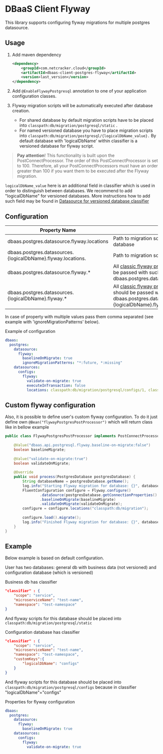 # DBaaS Client Flyway

This library supports configuring flyway migrations for multiple postgres datasource.

## Usage

1. Add maven dependency

    ```xml
    <dependency>
        <groupId>com.netcracker.cloud</groupId>
        <artifactId>dbaas-client-postgres-flyway</artifactId>
        <version>last_version</version>
    </dependency>
    ```
2. Add `@EnableFlywayPostgresql` annotation to one of your application configuration classes. 
3. Flyway migration scripts will be automatically executed after database creation.
   * For shared database by default migration scripts have to be placed into `classpath:db/migration/postgresql/static` .
   * For named versioned database you have to place migration scripts into `classpath:db/migration/postgresql/{logicalDbName_value}.`
     By default database with 'logicalDbName' within classifier is a versioned database for flyway script.

> **Pay attention**! This functionality is built upon the PostConnectProcessor. The order of this PostConnectProcessor
> is set to 100. Therefore, all your PostConnectProcessors must have an order greater than 100 if you want them to be
> executed after the Flyway migration.

`logicalDbName_value` here is an additional field in classifier which is used in order to distinguish between databases. 
We recommend to add "logicalDbName" for versioned databases. More instructions how to add such field may be found in 
[Datasource for versioned database classifier](/dbaas-client-java/dbaas-client-postgres-starter/README.md#datasource-for-versioned-database-classifier)


## Configuration

| Property Name                                                | Description                                                                                                                                                                                                                               | Default                                            |
|--------------------------------------------------------------|-------------------------------------------------------------------------------------------------------------------------------------------------------------------------------------------------------------------------------------------|----------------------------------------------------|
| dbaas.postgres.datasource.flyway.locations                   | Path to migration scripts for static (non-versioned, shared) database                                                                                                                                                                     | classpath:db/migration/postgresql/static           |
| dbaas.postgres.datasources.{logicalDbName}.flyway.locations. | Path to migration scripts for versioned database                                                                                                                                                                                          | classpath:db/migration/postgresql/{logicalDbName}. |
| dbaas.postgres.datasource.flyway.*                           | All [classic flyway properties](https://documentation.red-gate.com/) for default datasource should be passed with such prefix, eg. dbaas.postgres.datasource.flyway.baselineOnMigrate=true                    | -                                                  |
| dbaas.postgres.datasources.{logicalDbName}.flyway.*          | All [classic flyway properties](https://documentation.red-gate.com/) for versioned datasource should be passed with such prefix, eg. dbaas.postgres.datasources.{logicalDbName}.flyway.baselineOnMigrate=true | -                                                  |

In case of property with multiple values pass them comma separated (see example with 'ignoreMigrationPatterns' below).

Example of configuration
```yaml
dbaas:
  postgres:
    datasource:
      flyway:
        baselineOnMigrate: true
        ignoreMigrationPatterns: "*:future, *:missing"
    datasources:
      configs:
        flyway:
          validate-on-migrate: true
          executeInTransaction: false
          locations: classpath:db/migration/postgresql/configs/1, classpath:db/migration/postgresql/configs/2
```

## Custom flyway configuration

Also, it is possible to define user's custom flyway configuration. 
To do it just define own `@Bean("flywayPostgresPostProcessor")` which will return class like in bellow example

```java
public class FlywayPostgresPostProcessor implements PostConnectProcessor<PostgresDatabase> {     
 
    @Value("dbaas.api.postgresql.flyway.baseline-on-migrate:false")
    boolean baselineMigrate;
 
    @Value("validate-on-migrate:true")
    boolean validateOnMigrate;
 
    @Override
    public void process(PostgresDatabase postgresDatabase) {
        String databaseName = postgresDatabase.getName();
        log.info("Starting Flyway migration for database: {}", databaseName);
        FluentConfiguration configure = Flyway.configure()
                .dataSource(postgresDatabase.getConnectionProperties().getDataSource())
                .baselineOnMigrate(baselineMigrate)
                .validateOnMigrate(validateOnMigrate);
        configure = configure.locations("classpath:db/migration");
         
        configure.load().migrate();
        log.info("Finished Flyway migration for database: {}", databaseName);
    }
}
```

## Example

Below example is based on default configuration.

User has two databases: general db with business data (not versioned) and configuration database (which is versioned)

Business db has classifier
```json
"classifier" : {
    "scope": "service",
    "microserviceName": "test-name",
    "namespace": "test-namespace"
}
```
And flyway scripts for this database should be placed into `classpath:db/migration/postgresql/static`

Configuration database has classifier
```json
"classifier" : {
    "scope": "service",
    "microserviceName": "test-name",
    "namespace": "test-namespace",
    "customKeys":{
        "logicalDbName": "configs"
    }
}
```
And flyway scripts for this database should be placed into `classpath:db/migration/postgresql/configs` because in classifier "logicalDbName"="configs"

Properties for flyway configuration
```yaml
dbaas:
  postgres:
    datasource:
      flyway:
        baselineOnMigrate: true
    datasources:
      configs:
        flyway:
          validate-on-migrate: true
```
